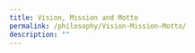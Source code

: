 ```yaml
---
title: Vision, Mission and Motto
permalink: /philosophy/Vision-Mission-Motto/
description: ""
---
```

